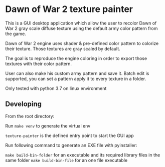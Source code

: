 # Dawn of War 2 texture painter

This is a GUI desktop application which allow the user to recolor Dawn of War 2
gray scale diffuse texture using the default army color pattern from the game.

Dawn of War 2 engine uses shader & pre-defined color pattern to colorize
their texture. Those textures are gray scaled by default.

The goal is to reproduce the engine coloring in order to export those textures
with their color pattern.

User can also make his custom army pattern and save it.
Batch edit is supported, you can set a pattern apply it to every texture in a
folder.

Only tested with python 3.7 on linux environment

## Developing
From the root directory:

Run `make venv` to generate the virtual env

`texture-painter` is the defined entry point to start the GUI app

Run following command to generate an EXE file with pyinstaller:

`make build-bin-folder` for an executable and its required library files
in the same folder
`make build-bin-file` for an one file executable
